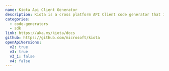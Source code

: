 ```yaml
---
name: Kiota Api Client Generator
description: Kiota is a cross platform API Client code generator that is small, fast, and optimized for API consumers to find APIs and generate client code for just the parts of the API that they need. One tool, for any OpenAPI described API, that delivers a consistent client experience in multiple languages.
categories:
  - code-generators
  - sdk
link: https://aka.ms/kiota/docs
github: https://github.com/microsoft/kiota
openApiVersions:
  v2: true
  v3: true
  v3_1: false
  v4: false
---
```

